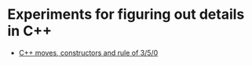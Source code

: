 # Experiments for figuring out details in C++ 

* [C++ moves, constructors and rule of 3/5/0](moves/)

